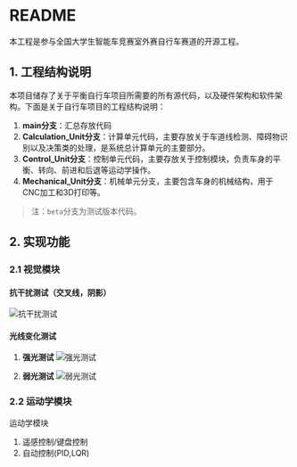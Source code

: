# README

本工程是参与全国大学生智能车竞赛室外赛自行车赛道的开源工程。

## 1. 工程结构说明

本项目储存了关于平衡自行车项目所需要的所有源代码，以及硬件架构和软件架构。下面是关于自行车项目的工程结构说明：

1. **main分支**：汇总存放代码
2. **Calculation_Unit分支**：计算单元代码，主要存放关于车道线检测、障碍物识别以及决策类的处理，是系统总计算单元的主要部分。
3. **Control_Unit分支**：控制单元代码，主要存放关于控制模块，负责车身的平衡、转向、前进和后退等运动学操作。
4. **Mechanical_Unit分支**：机械单元分支，主要包含车身的机械结构，用于CNC加工和3D打印等。

> 注：`beta`分支为测试版本代码。

## 2. 实现功能

### 2.1 视觉模块

#### 抗干扰测试（交叉线，阴影）
![抗干扰测试](<doc/README_IMAGE/Robustness_test.gif>)

#### 光线变化测试

1. **强光测试**
   ![强光测试](doc/README_IMAGE/light.gif)

2. **弱光测试**
   ![弱光测试](doc/README_IMAGE/dark.gif)

### 2.2 运动学模块

运动学模块
1. 遥感控制/键盘控制
2. 自动控制(PID,LQR)

